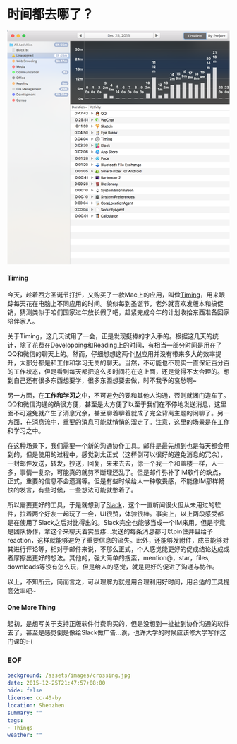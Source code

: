 时间都去哪了？
===

![Timing app screen shot](timing.png)

#### Timing
今天，趁着西方圣诞节打折，又购买了一款Mac上的应用，叫做[Timing][1]，用来跟踪每天花在电脑上不同应用的时间。貌似每到圣诞节，老外就喜欢发版本和搞促销，猜测类似于咱们国家过年放长假了吧，赶紧完成今年的计划收拾东西准备回家陪伴家人。

关于Timing，这几天试用了一会，正是发现挺棒的才入手的。根据这几天的统计，除了花费在Developping和Reading上的时间，有相当一部分时间是用在了QQ和微信的聊天上的。然而，仔细想想这两个[IM][2]应用并没有带来多大的效率提升，大部分都是和工作和学习无关的聊天。当然，不可能也不现实一直保证百分百的工作状态，但是看到每天都把这么多时间花在这上面，还是觉得不太合理的。想到自己还有很多东西想要学，很多东西想要去做，时不我予的哀愁啊~

另一方面，在**工作和学习之中**，不可避免的要和其他人沟通，否则就闭门造车了。QQ和微信沟通的确很方便，甚至是太方便了以至于我们在不停地发送消息，这里面不可避免就产生了消息冗余，甚至聊着聊着就成了完全背离主题的闲聊了。另一方面，在消息流中，重要的消息可能就悄悄的溜走了。注意，这里的场景是在工作和学习之中。

在这种场景下，我们需要一个新的沟通协作工具。邮件是最先想到也是每天都会用到的，但是使用的过程中，感觉到太正式（这样倒可以很好的避免消息的冗余），一封邮件发送，转发，抄送，回复，来来去去，你一个我一个和盖楼一样，人一多，事情一复杂，可能真的就剪不断理还乱了。但是邮件弥补了IM软件的缺点，正式，重要的信息不会遗漏等。但是有些时候给人一种敬畏感，不能像IM那样畅快的发言，有些时候，一些想法可能就憋着了。

所以需要更好的工具，于是就想到了[Slack][3]，这个一直听闻很火但从未用过的软件，拉着两个好友一起玩了一会，UI很赞，体验很棒。事实上，以上两段感受都是在使用了Slack之后对比得出的。Slack完全也能够当成一个IM来用，但是毕竟是团队协作，拿这个来聊天着实蛋疼...发送的每条消息都可以pin住并且给予reaction，这样就能够避免了重要信息的流失。此外，还能够发附件，成员能够对其进行评论等，相对于邮件来说，不那么正式，个人感觉能更好的促成结论达成或者摩擦出更好的想法。其他的，强大简单的搜索，mention@，star，files, downloads等没有怎么玩，但是给人的感觉，就是更好的促进了沟通与协作。

以上，不知所云，简而言之，可以理解为就是用合理利用好时间，用合适的工具提高效率吧~

#### One More Thing
起初，是想写关于支持正版软件付费购买的，但是没想到一扯扯到协作沟通的软件去了，甚至是感觉倒是像给Slack做广告...诶，也许大学的时候应该修大学写作这门课的:-(

### EOF
```yaml
background: /assets/images/crossing.jpg
date: 2015-12-25T21:47:57+08:00
hide: false
license: cc-40-by
location: Shenzhen
summary: ""
tags:
- Things
weather: ""
```


[1]: https://timingapp.com "Timing - The Best Automatic Mac Time Tracking for ..."
[2]: https://en.wikipedia.org/wiki/Instant_messaging "Instant messaging"
[3]: https://slack.com/ "Slack: Be less busy"
